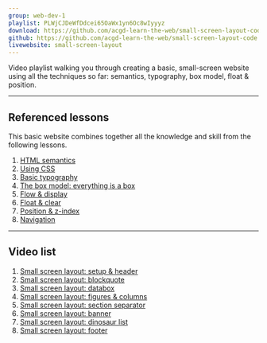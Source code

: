 ```yaml
---
group: web-dev-1
playlist: PLWjCJDeWfDdcei65OaWx1yn6Oc8wIyyyz
download: https://github.com/acgd-learn-the-web/small-screen-layout-code/archive/gh-pages.zip
github: https://github.com/acgd-learn-the-web/small-screen-layout-code
livewebsite: small-screen-layout
---
```


Video playlist walking you through creating a basic, small-screen website using all the techniques so far: semantics, typography, box model, float & position.

---

## Referenced lessons

This basic website combines together all the knowledge and skill from the following lessons.

1. [HTML semantics](/topics/html-semantics/)
2. [Using CSS](/topics/using-css/)
3. [Basic typography](/topics/basic-typography/)
4. [The box model: everything is a box](/topics/box-model/)
5. [Flow & display](/topics/flow-display/)
6. [Float & clear](/topics/float-clear/)
7. [Position & z-index](/topics/position-zindex/)
8. [Navigation](/topics/navigation/)

---

## Video list

1. [Small screen layout: setup & header](https://www.youtube.com/watch?v=2piHhnTZUhA&list=PLWjCJDeWfDdcei65OaWx1yn6Oc8wIyyyz&index=1)
2. [Small screen layout: blockquote](https://www.youtube.com/watch?v=VGmC7KSps98&list=PLWjCJDeWfDdcei65OaWx1yn6Oc8wIyyyz&index=2)
3. [Small screen layout: databox](https://www.youtube.com/watch?v=XZ4rfPlnQ9w&list=PLWjCJDeWfDdcei65OaWx1yn6Oc8wIyyyz&index=3)
4. [Small screen layout: figures & columns](https://www.youtube.com/watch?v=CQrnKzOCVGU&list=PLWjCJDeWfDdcei65OaWx1yn6Oc8wIyyyz&index=4)
5. [Small screen layout: section separator](https://www.youtube.com/watch?v=bukwC4fgrqI&list=PLWjCJDeWfDdcei65OaWx1yn6Oc8wIyyyz&index=5)
6. [Small screen layout: banner](https://www.youtube.com/watch?v=DKTk3tZ2wKM&list=PLWjCJDeWfDdcei65OaWx1yn6Oc8wIyyyz&index=6)
7. [Small screen layout: dinosaur list](https://www.youtube.com/watch?v=JDANe9Dlbfo&list=PLWjCJDeWfDdcei65OaWx1yn6Oc8wIyyyz&index=7)
8. [Small screen layout: footer](https://www.youtube.com/watch?v=-UCPO7iB564&index=8&list=PLWjCJDeWfDdcei65OaWx1yn6Oc8wIyyyz)
